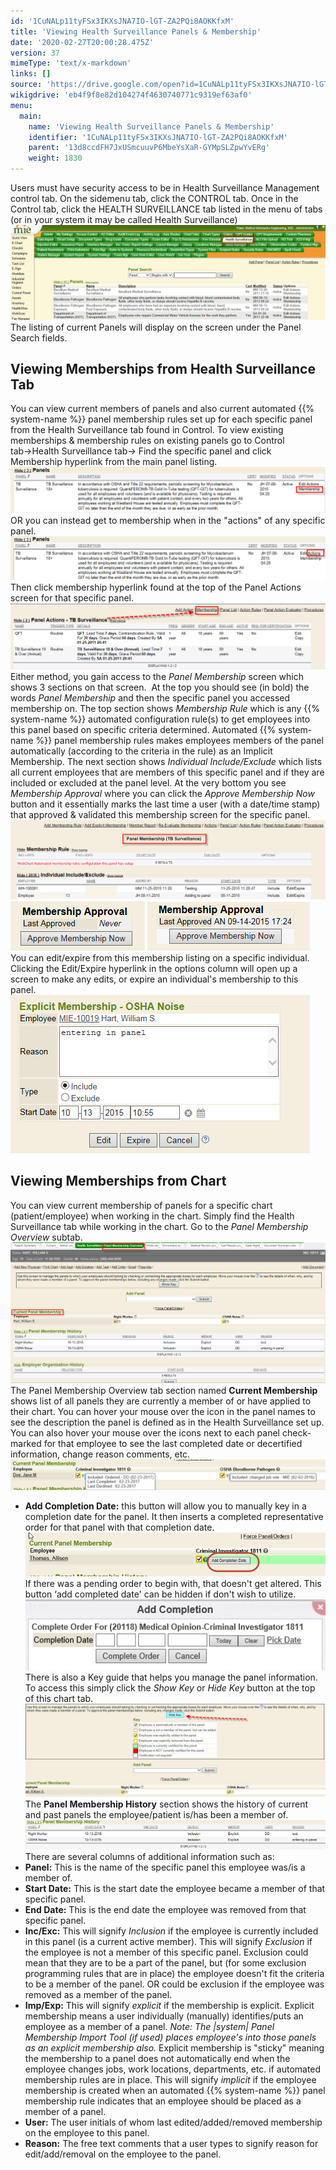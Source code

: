 ```yaml
---
id: '1CuNALp11tyFSx3IKXsJNA7IO-lGT-ZA2PQi8AOKKfxM'
title: 'Viewing Health Surveillance Panels & Membership'
date: '2020-02-27T20:00:28.475Z'
version: 37
mimeType: 'text/x-markdown'
links: []
source: 'https://drive.google.com/open?id=1CuNALp11tyFSx3IKXsJNA7IO-lGT-ZA2PQi8AOKKfxM'
wikigdrive: 'eb4f9f8e82d104274f4630740771c9319ef63af0'
menu:
  main:
    name: 'Viewing Health Surveillance Panels & Membership'
    identifier: '1CuNALp11tyFSx3IKXsJNA7IO-lGT-ZA2PQi8AOKKfxM'
    parent: '13d8ccdFH7JxUSmcuuvP6MbeYsXaR-GYMpSLZpwYvERg'
    weight: 1830
---
```

Users must have security access to be in Health Surveillance Management control tab. On the sidemenu tab, click the CONTROL tab. Once in the Control tab, click the HEALTH SURVEILLANCE tab listed in the menu of tabs (or in your system it may be called Health Surveillance)
![](viewing-health-surveillance-panels-and-membership.assets/100002010000053F000001946B012D226089705B.png)
The listing of current Panels will display on the screen under the Panel Search fields.

## Viewing Memberships from Health Surveillance Tab

You can view current members of panels and also current automated {{% system-name %}} panel membership rules set up for each specific panel from the Health Surveillance tab found in Control.
To view existing memberships & membership rules on existing panels go to Control tab→Health Surveillance tab→ Find the specific panel and click Membership hyperlink from the main panel listing.
![](viewing-health-surveillance-panels-and-membership.assets/100002010000042B0000009D76F89B671B7210CA.png)
OR you can instead get to membership when in the "actions" of any specific panel.
![](viewing-health-surveillance-panels-and-membership.assets/100002010000042500000094ACB96F8D8ED86ECF.png)
Then click membership hyperlink found at the top of the Panel Actions screen for that specific panel.
![](viewing-health-surveillance-panels-and-membership.assets/1000020100000459000000EBD430A47C6195FC9B.png)
Either method, you gain access to the *Panel Membership* screen which shows 3 sections on that screen.  At the top you should see (in bold) the words *Panel Membership* and then the specific panel you accessed membership on.
The top section shows *Membership Rule* which is any {{% system-name %}} automated configuration rule(s) to get employees into this panel based on specific criteria determined. Automated {{% system-name %}} panel membership rules makes employees members of the panel automatically (according to the criteria in the rule) as an Implicit Membership.
The next section shows *Individual Include/Exclude* which lists all current employees that are members of this specific panel and if they are included or excluded at the panel level.
At the very bottom you see *Membership Approval* where you can click the *Approve Membership Now* button and it essentially marks the last time a user (with a date/time stamp) that approved & validated this membership screen for the specific panel.
![](viewing-health-surveillance-panels-and-membership.assets/10000201000004540000011776BDB69687794A3B.png)
![](viewing-health-surveillance-panels-and-membership.assets/10000201000000D70000004F9263040C6BC7887F.png)
![](viewing-health-surveillance-panels-and-membership.assets/10000201000001040000004E4F6980F42045AE08.png)
You can edit/expire from this membership listing on a specific individual. Clicking the Edit/Expire hyperlink in the options column will open up a screen to make any edits, or expire an individual's membership to this panel.
![](viewing-health-surveillance-panels-and-membership.assets/10000201000001DF000000FD8064CE89A67AF2F3.png)

## Viewing Memberships from Chart

You can view current membership of panels for a specific chart (patient/employee) when working in the chart. Simply find the Health Surveillance tab while working in the chart. Go to the *Panel Membership Overview* subtab.
![](viewing-health-surveillance-panels-and-membership.assets/100002010000053700000254FF70E4070A1FB835.png)
The Panel Membership Overview tab section named **Current Membership** shows list of all panels they are currently a member of or have applied to their chart. You can hover your mouse over the icon in the panel names to see the description the panel is defined as in the Health Surveillance set up. You can also hover your mouse over the icons next to each panel check-marked for that employee to see the last completed date or decertified information, change reason comments, etc.
![](viewing-health-surveillance-panels-and-membership.assets/10000000000003F800000064DA7BC50BE5F7A44A.png)
* <strong>Add Completion Date:</strong> this button will allow you to manually key in a completion date for the panel. It then inserts a completed representative order for that panel with that completion date.
![](viewing-health-surveillance-panels-and-membership.assets/10000000000002E30000006C3C9537600E31D020.png)
If there was a pending order to begin with, that doesn't get altered. This button ‘add completed date' can be hidden if don't wish to utilize.
![](viewing-health-surveillance-panels-and-membership.assets/10000000000001E700000072B0E3798BFF566570.png)
There is also a Key guide that helps you manage the panel information. To access this simply click the *Show Key* or *Hide Key* button at the top of this chart tab.
![](viewing-health-surveillance-panels-and-membership.assets/1000020100000515000001953404DC429051FCF4.png)
The **Panel Membership History** section shows the history of current and past panels the employee/patient is/has been a member of.
![](viewing-health-surveillance-panels-and-membership.assets/100002010000049F00000075581EA66E3BD14351.png)
There are several columns of additional information such as:
* <strong>Panel:</strong> This is the name of the specific panel this employee was/is a member of.
* <strong>Start Date:</strong> This is the start date the employee became a member of that specific panel.
* <strong>End Date:</strong> This is the end date the employee was removed from that specific panel.
* <strong>Inc/Exc:</strong> This will signify <em>Inclusion</em> if the employee is currently included in this panel (is a current active member). This will signify <em>Exclusion</em> if the employee is not a member of this specific panel. Exclusion could mean that they are to be a part of the panel, but (for some exclusion programming rules that are in place) the employee doesn't fit the criteria to be a member of the panel. OR could be exclusion if the employee was removed as a member of the panel.
* <strong>Imp/Exp:</strong> This will signify <em>explicit</em> if the membership is explicit. Explicit membership means a user individually (manually) identifies/puts an employee as a member of a panel. <em>Note: The |system| Panel Membership Import Tool (if used) places employee's into those panels as an explicit membership also.</em> Explicit membership is "sticky" meaning the membership to a panel does not automatically end when the employee changes jobs, work locations, departments, etc. if automated membership rules are in place. This will signify <em>implicit</em> if the employee membership is created when an automated {{% system-name %}} panel membership rule indicates that an employee should be placed as a member of a panel.
* <strong>User:</strong> The user initials of whom last edited/added/removed membership on the employee to this panel.
* <strong>Reason:</strong> The free text comments that a user types to signify reason for edit/add/removal on the employee to the panel.

